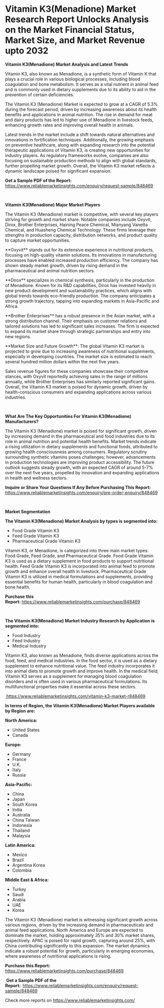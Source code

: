 <p><h1>Vitamin K3(Menadione) Market Research Report Unlocks Analysis on the Market Financial Status, Market Size, and Market Revenue upto 2032</h1></p><p><strong>Vitamin K3(Menadione) Market Analysis and Latest Trends</strong></p>
<p><p>Vitamin K3, also known as Menadione, is a synthetic form of Vitamin K that plays a crucial role in various biological processes, including blood coagulation and bone metabolism. It serves as a vital nutrient in animal feed and is commonly used in dietary supplements due to its ability to aid in the prevention of certain deficiencies.</p><p>The Vitamin K3 (Menadione) Market is expected to grow at a CAGR of 5.3% during the forecast period, driven by increasing awareness about its health benefits and applications in animal nutrition. The rise in demand for meat and dairy products has led to higher use of Menadione in livestock feeds, enhancing growth rates and improving overall health in animals.</p><p>Latest trends in the market include a shift towards natural alternatives and innovations in fortification techniques. Additionally, the growing emphasis on preventive healthcare, along with expanding research into the potential therapeutic applications of Vitamin K3, is creating new opportunities for industry players. As regulatory frameworks evolve, companies are also focusing on sustainable production methods to align with global standards, further propelling market growth. Overall, the Vitamin K3 market reflects a dynamic landscape poised for significant expansion.</p></p>
<p><strong>Get a Sample PDF of the Report:&nbsp;</strong> <a href="https://www.reliablemarketinsights.com/enquiry/request-sample/848469?utm_campaign=3312&utm_medium=2&utm_source=Github&utm_content=ia&utm_term=26032025&utm_id=vitamin-k3menadione">https://www.reliablemarketinsights.com/enquiry/request-sample/848469</a></p>
<p>&nbsp;</p>
<p><strong>Vitamin K3(Menadione) Major Market Players</strong></p>
<p><p>The Vitamin K3 (Menadione) market is competitive, with several key players striving for growth and market share. Notable companies include Oxyvit, Dirox, Brother Enterprises, Haining Peace Chemical, Mianyang Vanetta Chemical, and Huasheng Chemical Technology. These firms leverage their strengths in production capacity, distribution networks, and product quality to capture market opportunities.</p><p>**Oxyvit** stands out for its extensive experience in nutritional products, focusing on high-quality vitamin solutions. Its innovations in manufacturing processes have enabled increased production efficiency. The company has shown steady market growth, driven by rising demand in the pharmaceutical and animal nutrition sectors.</p><p>**Dirox** specializes in chemical synthesis, particularly in the production of Menadione. Known for its R&D capabilities, Dirox has invested heavily in new product development and sustainability practices, which aligns with global trends towards eco-friendly production. The company anticipates a strong growth trajectory, tapping into expanding markets in Asia-Pacific and Africa.</p><p>**Brother Enterprises** has a robust presence in the Asian market, with a strong distribution channel. Their emphasis on customer relations and tailored solutions has led to significant sales increases. The firm is expected to expand its market share through strategic partnerships and entry into new regions.</p><p>**Market Size and Future Growth**: The global Vitamin K3 market is projected to grow due to increasing awareness of nutritional supplements, especially in developing countries. The market size is estimated to reach several hundred million dollars within the next five years. </p><p>Sales revenue figures for these companies showcase their competitive stances, with Oxyvit reportedly achieving sales in the range of millions annually, while Brother Enterprises has similarly reported significant gains. Overall, the Vitamin K3 market is poised for dynamic growth, driven by health-conscious consumers and expanding applications across various industries.</p></p>
<p>&nbsp;</p>
<p><strong>What Are The Key Opportunities For Vitamin K3(Menadione) Manufacturers?</strong></p>
<p><p>The Vitamin K3 (Menadione) market is poised for significant growth, driven by increasing demand in the pharmaceutical and food industries due to its role in animal nutrition and potential health benefits. Market trends indicate a rising utilization in dietary supplements and functional foods, attributed to growing health consciousness among consumers. Regulatory scrutiny surrounding synthetic vitamins poses challenges; however, advancements in production technologies are improving product accessibility. The future outlook suggests steady growth, with an expected CAGR of around 5-7% over the next five years, propelled by innovation and expanding applications in health and wellness sectors.</p></p>
<p><strong>Inquire or Share Your Questions If Any Before Purchasing This Report:</strong> <a href="https://www.reliablemarketinsights.com/enquiry/pre-order-enquiry/848469?utm_campaign=3312&utm_medium=2&utm_source=Github&utm_content=ia&utm_term=26032025&utm_id=vitamin-k3menadione">https://www.reliablemarketinsights.com/enquiry/pre-order-enquiry/848469</a></p>
<p>&nbsp;</p>
<p><strong>Market Segmentation</strong></p>
<p><strong>The Vitamin K3(Menadione) Market Analysis by types is segmented into:</strong></p>
<p><ul><li>Food Grade Vitamin K3</li><li>Feed Grade Vitamin K3</li><li>Pharmaceutical Grade Vitamin K3</li></ul></p>
<p><p>Vitamin K3, or Menadione, is categorized into three main market types: Food Grade, Feed Grade, and Pharmaceutical Grade. Food Grade Vitamin K3 is used as a dietary supplement in food products to support nutritional health. Feed Grade Vitamin K3 is incorporated into animal feed to promote growth and enhance overall health in livestock. Pharmaceutical Grade Vitamin K3 is utilized in medical formulations and supplements, providing essential benefits for human health, particularly in blood coagulation and bone health.</p></p>
<p><strong>Purchase this Report:&nbsp;</strong><a href="https://www.reliablemarketinsights.com/purchase/848469?utm_campaign=3312&utm_medium=2&utm_source=Github&utm_content=ia&utm_term=26032025&utm_id=vitamin-k3menadione">https://www.reliablemarketinsights.com/purchase/848469</a></p>
<p>&nbsp;</p>
<p><strong>The Vitamin K3(Menadione) Market Industry Research by Application is segmented into:</strong></p>
<p><ul><li>Food Industry</li><li>Feed Industry</li><li>Medical Industry</li></ul></p>
<p><p>Vitamin K3, also known as Menadione, finds diverse applications across the food, feed, and medical industries. In the food sector, it is used as a dietary supplement to enhance nutritional value. The feed industry incorporates it into animal diets to promote growth and improve health. In the medical field, Vitamin K3 serves as a supplement for managing blood coagulation disorders and is often used in various pharmaceutical formulations. Its multifunctional properties make it essential across these sectors.</p></p>
<p><a href="https://www.reliablemarketinsights.com/vitamin-k3-market-r848469?utm_campaign=3312&utm_medium=2&utm_source=Github&utm_content=ia&utm_term=26032025&utm_id=vitamin-k3menadione">&nbsp;https://www.reliablemarketinsights.com/vitamin-k3-market-r848469</a></p>
<p><strong>In terms of Region, the Vitamin K3(Menadione) Market Players available by Region are:</strong></p>
<p>
    <p> <strong> North America: </strong>
        <ul>
            <li>United States</li>
            <li>Canada</li>
        </ul>
        </p> 
    <p> <strong> Europe: </strong>
        <ul>
            <li>Germany</li>
            <li>France</li>
            <li>U.K.</li>
            <li>Italy</li>
            <li>Russia</li>
        </ul>
        </p> 
    <p> <strong> Asia-Pacific: </strong>
        <ul>
            <li>China</li>
            <li>Japan</li>
            <li>South Korea</li>
            <li>India</li>
            <li>Australia</li>
            <li>China Taiwan</li>
            <li>Indonesia</li>
            <li>Thailand</li>
            <li>Malaysia</li>
        </ul>
        </p> 
    <p> <strong> Latin America: </strong>
        <ul>
            <li>Mexico</li>
            <li>Brazil</li>
            <li>Argentina Korea</li>
            <li>Colombia</li>
        </ul>
        </p> 
    <p> <strong> Middle East & Africa: </strong>
        <ul>
            <li>Turkey</li>
            <li>Saudi</li>
            <li>Arabia</li>
            <li>UAE</li>
            <li>Korea</li>
        </ul>
    </p>
    </p>
<p><p>The Vitamin K3 (Menadione) market is witnessing significant growth across various regions, driven by the increasing demand in pharmaceuticals and animal feed applications. North America and Europe are expected to dominate the market, holding approximately 35% and 30% market shares, respectively. APAC is poised for rapid growth, capturing around 25%, with China contributing significantly to this expansion. The market dynamics indicate a robust potential for growth, particularly in emerging economies, where awareness of nutritional applications is rising.</p></p>
<p><strong>Purchase this Report: </strong><a href="https://www.reliablemarketinsights.com/purchase/848469?utm_campaign=3312&utm_medium=2&utm_source=Github&utm_content=ia&utm_term=26032025&utm_id=vitamin-k3menadione">https://www.reliablemarketinsights.com/purchase/848469</a></p>
<p>&nbsp;<strong>Get a Sample PDF of the Report:&nbsp;&nbsp;</strong><a href="https://www.reliablemarketinsights.com/enquiry/request-sample/848469?utm_campaign=3312&utm_medium=2&utm_source=Github&utm_content=ia&utm_term=26032025&utm_id=vitamin-k3menadione">https://www.reliablemarketinsights.com/enquiry/request-sample/848469</a></p>
<p><strong></strong></p>
<p>Check more reports on <a href="https://www.reliablemarketinsights.com/?utm_campaign=3312&utm_medium=2&utm_source=Github&utm_content=ia&utm_term=26032025&utm_id=vitamin-k3menadione">https://www.reliablemarketinsights.com/</a></p>